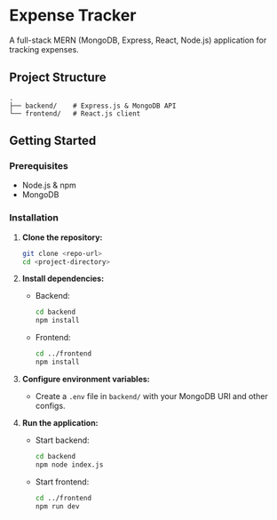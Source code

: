 # Expense Tracker

A full-stack MERN (MongoDB, Express, React, Node.js) application for tracking expenses.

## Project Structure

```
.
├── backend/    # Express.js & MongoDB API
└── frontend/   # React.js client
```

## Getting Started

### Prerequisites

- Node.js & npm
- MongoDB

### Installation

1. **Clone the repository:**

   ```bash
   git clone <repo-url>
   cd <project-directory>
   ```

2. **Install dependencies:**

   - Backend:
     ```bash
     cd backend
     npm install
     ```
   - Frontend:
     ```bash
     cd ../frontend
     npm install
     ```

3. **Configure environment variables:**

   - Create a `.env` file in `backend/` with your MongoDB URI and other configs.

4. **Run the application:**

   - Start backend:
     ```bash
     cd backend
     npm node index.js
     ```
   - Start frontend:
     ```bash
     cd ../frontend
     npm run dev
     ```
